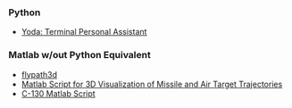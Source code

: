 
### Python
- [Yoda: Terminal Personal Assistant](https://github.com/yoda-pa/yoda)


### Matlab w/out Python Equivalent
- [flypath3d](http://www.wbint.pl/flypath3d/index.php)
- [Matlab Script for 3D Visualization of Missile and Air Target Trajectories](https://www.researchgate.net/publication/308324771_Matlab_Script_for_3D_Visualization_of_Missile_and_Air_Target_Trajectories) 
- [C-130 Matlab Script](http://www.mathworks.com/matlabcentral/mlc-downloads/downloads/submissions/47967/versions/2/previews/html/c130_documentation.html)

